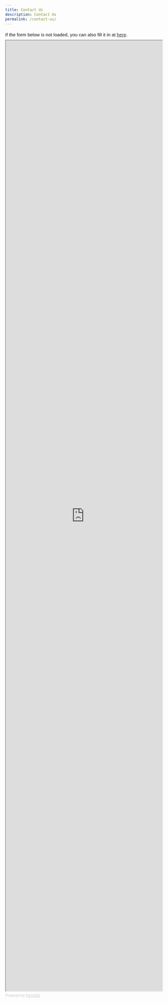 ```yaml
---
title: Contact Us
description: Contact Us
permalink: /contact-us/
---
```

<div style="font-family:Sans-Serif;font-size:15px;color:#000;opacity:0.9;padding-top:5px;padding-bottom:8px">If the form below is not loaded, you can also fill it in at <a href="https://form.gov.sg/5ef98f7304a6cd001191849e">here</a>.</div>

<!-- Change the width and height values to suit you best -->
<iframe id="iframe" src="https://form.gov.sg/5ef98f7304a6cd001191849e" style="width:100%;height:3050px"></iframe>

<div style="font-family:Sans-Serif;font-size:12px;color:#999;opacity:0.5;padding-top:5px">Powered by <a href="https://form.gov.sg" style="color: #999">FormSG</a></div>